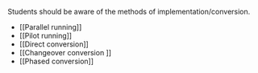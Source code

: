 Students should be aware of the methods of implementation/conversion.
- [[Parallel running]]
- [[Pilot running]]
- [[Direct conversion]]
- [[Changeover conversion ]]
- [[Phased conversion]]